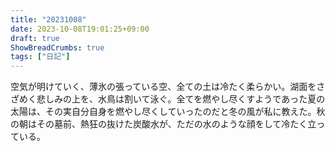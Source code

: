 ```yaml
---
title: "20231008"
date: 2023-10-08T19:01:25+09:00
draft: true
ShowBreadCrumbs: true
tags: ["日記"]
---
```


空気が明けていく、薄氷の張っている空、全ての土は冷たく柔らかい。湖面をさざめく悲しみの上を、水鳥は割いて泳ぐ。全てを燃やし尽くすようであった夏の太陽は、その実自分自身を燃やし尽くしていったのだと冬の風が私に教えた。秋の朝はその墓前、熱狂の抜けた炭酸水が、ただの水のような顔をして冷たく立っている。
